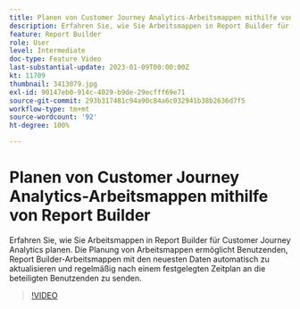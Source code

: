 ```yaml
---
title: Planen von Customer Journey Analytics-Arbeitsmappen mithilfe von Report Builder
description: Erfahren Sie, wie Sie Arbeitsmappen in Report Builder für Customer Journey Analytics planen. Die Planung von Arbeitsmappen ermöglicht Benutzenden, Report Builder-Arbeitsmappen mit den neuesten Daten automatisch zu aktualisieren und regelmäßig nach einem festgelegten Zeitplan an die beteiligten Benutzenden zu senden.
feature: Report Builder
role: User
level: Intermediate
doc-type: Feature Video
last-substantial-update: 2023-01-09T00:00:00Z
kt: 11709
thumbnail: 3413079.jpg
exl-id: 90147eb0-914c-4029-b9de-29ecfff69e71
source-git-commit: 293b317481c94a90c84a6c032941b38b2636d7f5
workflow-type: tm+mt
source-wordcount: '92'
ht-degree: 100%

---
```


# Planen von Customer Journey Analytics-Arbeitsmappen mithilfe von Report Builder

Erfahren Sie, wie Sie Arbeitsmappen in Report Builder für Customer Journey Analytics planen. Die Planung von Arbeitsmappen ermöglicht Benutzenden, Report Builder-Arbeitsmappen mit den neuesten Daten automatisch zu aktualisieren und regelmäßig nach einem festgelegten Zeitplan an die beteiligten Benutzenden zu senden.

>[!VIDEO](https://video.tv.adobe.com/v/3413079/?quality=12&learn=on)
